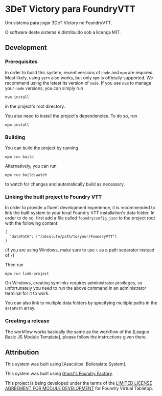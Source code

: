 <!--
SPDX-FileCopyrightText: 2022 Johannes Loher

SPDX-License-Identifier: MIT
-->

# 3DeT Victory para FoundryVTT

Um sistema para jogar 3DeT Victory no FoundryVTT.

O software deste sistema é distribuído sob a licença MIT.

## Development

### Prerequisites

In order to build this system, recent versions of `node` and `npm` are
required. Most likely, using `yarn` also works, but only `npm` is officially
supported. We recommend using the latest lts version of `node`. If you use `nvm`
to manage your `node` versions, you can simply run

```
nvm install
```

in the project's root directory.

You also need to install the project's dependencies. To do so, run

```
npm install
```

### Building

You can build the project by running

```
npm run build
```

Alternatively, you can run

```
npm run build:watch
```

to watch for changes and automatically build as necessary.

### Linking the built project to Foundry VTT

In order to provide a fluent development experience, it is recommended to link
the built system to your local Foundry VTT installation's data folder. In
order to do so, first add a file called `foundryconfig.json` to the project root
with the following content:

```
{
  "dataPath": ["/absolute/path/to/your/FoundryVTT"]
}
```

(if you are using Windows, make sure to use `\` as a path separator instead of
`/`)

Then run

```
npm run link-project
```

On Windows, creating symlinks requires administrator privileges, so
unfortunately you need to run the above command in an administrator terminal for
it to work.

You can also link to multiple data folders by specifying multiple paths in the
`dataPath` array.

### Creating a release

The workflow works basically the same as the workflow of the [League Basic JS Module Template], please follow the
instructions given there.

## Attribution

This system was built using [Asacolips' Boilerplate System].

This system was built using [Ghost's Foundry Factory](https://github.com/ghost-fvtt/foundry-factory).

This project is being developed under the terms of the
[LIMITED LICENSE AGREEMENT FOR MODULE DEVELOPMENT](https://foundryvtt.com/article/license/) for Foundry Virtual Tabletop.
